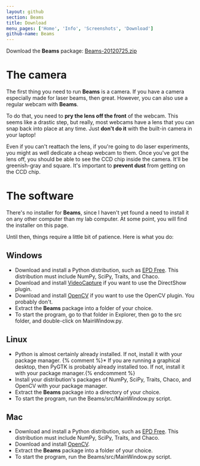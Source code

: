 ```yaml
---
layout: github
section: Beams
title: Download
menu_pages: ['Home', 'Info', 'Screenshots', 'Download']
github-name: Beams
---
```


<p class="callout">
  Download the <strong>Beams</strong> package: <a class="source-download" href="/downloads/Beams-20120725.zip">Beams-20120725.zip</a>
</p>

# The camera #

The first thing you need to run **Beams** is a camera.
If you have a camera especially made for laser beams, then great.
However, you can also use a regular webcam with **Beams**.

To do that, you need to **pry the lens off the front** of the webcam.
This seems like a drastic step, but really, most webcams have a lens that you can snap back into place at any time.
Just **don't do it** with the built-in camera in your laptop!

Even if you can't reattach the lens, if you're going to do laser experiments, you might as well dedicate a cheap webcam to them.
Once you've got the lens off, you should be able to see the CCD chip inside the camera.
It'll be greenish-gray and square.
It's important to **prevent dust** from getting on the CCD chip.

<!--
**Determine the pixel size** of your CCD chip. (You only need to do this if you're going to do beam profiling.)
-->

# The software #

There's no installer for **Beams**, since I haven't yet found a need to install it on any other computer than my lab computer.
At some point, you will find the installer on this page.

Until then, things require a little bit of patience.
Here is what you do:

## Windows ##

* Download and install a Python distribution, such as [EPD Free](http://enthought.com/products/epd_free.php). <span class="note">This distribution must include NumPy, SciPy, Traits, and Chaco.</span>
* Download and install [VideoCapture](http://videocapture.sourceforge.net/) if you want to use the DirectShow plugin.
* Download and install [OpenCV](http://opencv.willowgarage.com/wiki/InstallGuide) if you want to use the OpenCV plugin. <span class="note">You probably don't.</span>
* Extract the **Beams** package into a folder of your choice.
* To start the program, go to that folder in Explorer, then go to the <span class="file">src</span> folder, and double-click on <span class="file">MainWindow.py</span>.

## Linux ##

* Python is almost certainly already installed. <span class="note">If not, install it with your package manager.</span>
{% comment %}* If you are running a graphical desktop, then PyGTK is probably already installed too. <span class="note">If not, install it with your package manager.</span>{% endcomment %}
* Install your distribution's packages of NumPy, SciPy, Traits, Chaco, and OpenCV with your package manager.
* Extract the **Beams** package into a directory of your choice.
* To start the program, run the <span class="file">Beams/src/MainWindow.py</span> script.

## Mac ##

* Download and install a Python distribution, such as [EPD Free](http://enthought.com/products/epd_free.php). <span class="note">This distribution must include NumPy, SciPy, Traits, and Chaco.</span>
* Download and install [OpenCV](http://opencv.willowgarage.com/wiki/InstallGuide).
* Extract the **Beams** package into a folder of your choice.
* To start the program, run the <span class="file">Beams/src/MainWindow.py</span> script.

